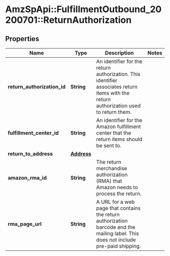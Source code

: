 # AmzSpApi::FulfillmentOutbound_20200701::ReturnAuthorization

## Properties
Name | Type | Description | Notes
------------ | ------------- | ------------- | -------------
**return_authorization_id** | **String** | An identifier for the return authorization. This identifier associates return items with the return authorization used to return them. | 
**fulfillment_center_id** | **String** | An identifier for the Amazon fulfillment center that the return items should be sent to. | 
**return_to_address** | [**Address**](Address.md) |  | 
**amazon_rma_id** | **String** | The return merchandise authorization (RMA) that Amazon needs to process the return. | 
**rma_page_url** | **String** | A URL for a web page that contains the return authorization barcode and the mailing label. This does not include pre-paid shipping. | 

